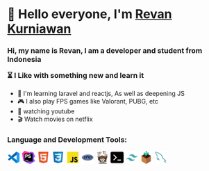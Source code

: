<h1>&#128075 Hello everyone, I'm <a href="https://revank.me">Revan Kurniawan</a></h1>
<h3>
  <span>Hi, my name is Revan, I am a developer and student from Indonesia</span>
  <p>&#9203 I Like with something new and learn it</p>
</h3>
<ul>
  <li><a>&#127890 I'm learning laravel and reactjs, As well as deepening JS</a></li>
  <li><a>&#127918 I also play FPS games like Valorant, PUBG, etc</a></li>
  <li><a>&#128064 watching youtube</a></li>
  <li><a>&#127916 Watch movies on netflix</a></li>
 </ul>
  <h3>Language and Development Tools: </h3>
<div style="display: flex; width: 100%'">
  <img src="https://github.com/rvnkrwn/rvnkrwn/blob/main/img/vscode-svgrepo-com.svg" width="30px">
  &nbsp;
  <img src="https://github.com/rvnkrwn/rvnkrwn/blob/main/img/phpstorm-svgrepo-com.svg" width="30px">
  &nbsp;
  <img src="https://github.com/rvnkrwn/rvnkrwn/blob/main/img/html-svgrepo-com.svg" width="30px">
  &nbsp;
  <img src="https://github.com/rvnkrwn/rvnkrwn/blob/main/img/css-svgrepo-com.svg" width="30px">
  &nbsp;
  <img src="https://github.com/rvnkrwn/rvnkrwn/blob/main/img/js-official-svgrepo-com.svg" width="30px">
  &nbsp;
  <img src="https://github.com/rvnkrwn/rvnkrwn/blob/main/img/php.svg" width="30px">
  &nbsp;
  <img src="https://github.com/rvnkrwn/rvnkrwn/blob/main/img/composer-svgrepo-com.svg" width="30px">
  &nbsp;
  <img src="https://github.com/rvnkrwn/rvnkrwn/blob/main/img/terminal-svgrepo-com.svg" width="30px">
  &nbsp;
  <img src="https://github.com/rvnkrwn/rvnkrwn/blob/main/img/tailwind-svgrepo-com.svg" width="30px">
  &nbsp;
  <img src="https://github.com/rvnkrwn/rvnkrwn/blob/main/img/package-svgrepo-com.svg" width="30px">
  &nbsp;
  <img src="https://github.com/rvnkrwn/rvnkrwn/blob/main/img/mysql-svgrepo-com.svg" width="30px">
</div>
